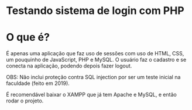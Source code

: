 # Testando sistema de login com PHP


# O que é?
É apenas uma aplicação que faz uso de sessões com uso de HTML, CSS, um pouquinho de JavaScript, PHP e MySQL. O usuário faz o cadastro e se conecta na aplicação, podendo depois fazer logout.

OBS: Não inclui proteção contra SQL injection por ser um teste inicial na faculdade (feito em 2019).

É recomendável baixar o XAMPP que já tem Apache e MySQL, e então rodar o projeto.
